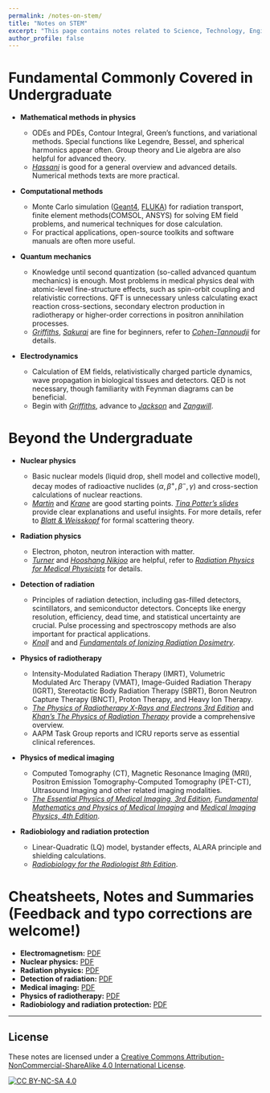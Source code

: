 ```yaml
---
permalink: /notes-on-stem/
title: "Notes on STEM"
excerpt: "This page contains notes related to Science, Technology, Engineering, and Mathematics (STEM)."
author_profile: false
---
```


<span class='anchor' id='notes-on-stem'></span>

# Fundamental Commonly Covered in Undergraduate

- **Mathematical methods in physics**
  - ODEs and PDEs, Contour Integral, Green’s functions, and variational methods. Special functions like Legendre, Bessel, and spherical harmonics appear often. Group theory and Lie algebra are also helpful for advanced theory.
  - [*Hassani*](https://link.springer.com/book/10.1007/978-3-319-01195-0) is good for a general overview and advanced details. Numerical methods texts are more practical.

- **Computational methods**
  - Monte Carlo simulation ([Geant4](https://geant4.web.cern.ch/), [FLUKA](http://www.fluka.org/fluka.php?)) for radiation transport, finite element methods(COMSOL, ANSYS) for solving EM field problems, and numerical techniques for dose calculation.
  - For practical applications, open-source toolkits and software manuals are often more useful.

- **Quantum mechanics**
  - Knowledge until second quantization (so-called advanced quantum mechanics) is enough. Most problems in medical physics deal with atomic-level fine-structure effects, such as spin-orbit coupling and relativistic corrections. QFT is unnecessary unless calculating exact reaction cross-sections, secondary electron production in radiotherapy or higher-order corrections in positron annihilation processes.
  - [*Griffiths*](https://www.cambridge.org/highereducation/books/introduction-to-quantum-mechanics/990799CA07A83FC5312402AF6860311E#overview), [*Sakurai*](https://www.cambridge.org/highereducation/books/modern-quantum-mechanics/DF43277E8AEDF83CC12EA62887C277DC#overview) are fine for beginners, refer to [*Cohen-Tannoudji*](https://www.wiley.com/en-us/Quantum+Mechanics%2C+Volume+1%3A+Basic+Concepts%2C+Tools%2C+and+Applications%2C+2nd+Edition-p-9783527822713) for details.

- **Electrodynamics**
  - Calculation of EM fields, relativistically charged particle dynamics, wave propagation in biological tissues and detectors. QED is not necessary, though familiarity with Feynman diagrams can be beneficial.
  - Begin with [*Griffiths*](https://www.cambridge.org/highereducation/books/introduction-to-electrodynamics/3AB220820DBB628E5A43D52C4B011ED4#overview), advance to [*Jackson*](https://www.wiley.com/en-au/Classical+Electrodynamics%2C+3rd+Edition-p-9780471309321) and [*Zangwill*](https://www.cambridge.org/highereducation/books/modern-electrodynamics/E5448C70CBF3651B2056F28EBF859AE9#overview).

# Beyond the Undergraduate

- **Nuclear physics**
  - Basic nuclear models (liquid drop, shell model and collective model), decay modes of radioactive nuclides ($α, β^+, β^−, γ$) and cross-section calculations of nuclear reactions.
  - [*Martin*](https://www.wiley.com/en-us/Nuclear+and+Particle+Physics%3A+An+Introduction%2C+3rd+Edition-p-9781119344612) and [*Krane*](https://www.wiley.com/en-us/Introductory+Nuclear+Physics%2C+3rd+Edition-p-9780471805533) are good starting points. [*Tina Potter’s slides*](https://www.hep.phy.cam.ac.uk/~chpotter/particleandnuclearphysics/mainpage.html) provide clear explanations and useful insights. For more details, refer to [*Blatt & Weisskopf*](https://link.springer.com/book/10.1007/978-1-4612-9959-2) for formal scattering theory.

- **Radiation physics**
  - Electron, photon, neutron interaction with matter.
  - [*Turner*](https://onlinelibrary.wiley.com/doi/book/10.1002/9783527616978) and [*Hooshang Nikjoo*](https://www.routledge.com/Interaction-of-Radiation-with-Matter/Nikjoo-Uehara-Emfietzoglou/p/book/9780367866020?srsltid=AfmBOor8xnXQC1WBWkicRN74gtG5SBA1yQae0BHI2zQaCsMWPPs2T-Ny) are helpful, refer to [*Radiation Physics for Medical Physicists*](https://link.springer.com/book/10.1007/978-3-319-25382-4) for details.

- **Detection of radiation**
  - Principles of radiation detection, including gas-filled detectors, scintillators, and semiconductor detectors. Concepts like energy resolution, efficiency, dead time, and statistical uncertainty are crucial. Pulse processing and spectroscopy methods are also important for practical applications.
  - [*Knoll*](https://www.wiley.com/en-ae/Radiation+Detection+and+Measurement%2C+4th+Edition-p-9780470131480) and and [*Fundamentals of Ionizing Radiation Dosimetry*](https://www.wiley.com/en-us/Fundamentals+of+Ionizing+Radiation+Dosimetry-p-9783527409211).

- **Physics of radiotherapy**
  - Intensity-Modulated Radiation Therapy (IMRT), Volumetric Modulated Arc Therapy (VMAT), Image-Guided Radiation Therapy (IGRT), Stereotactic Body Radiation Therapy (SBRT), Boron Neutron Capture Therapy (BNCT), Proton Therapy, and Heavy Ion Therapy.
  - [*The Physics of Radiotherapy X-Rays and Electrons 3rd Edition*](https://medicalphysics.org/SimpleCMS.php?content=bookpage.php&isbn=9781951134105) and [*Khan’s The Physics of Radiation Therapy*](https://shop.lww.com/Khan-s-The-Physics-of-Radiation-Therapy/p/9781496397522?srsltid=AfmBOopw7KJsy68Iq6t5fNmViGW7WDQIXC6WdX8PdLDcxhLL__zHAxzC) provide a comprehensive overview.
  - AAPM Task Group reports and ICRU reports serve as essential clinical references.

- **Physics of medical imaging**
  - Computed Tomography (CT), Magnetic Resonance Imaging (MRI), Positron Emission Tomography-Computed Tomography (PET-CT), Ultrasound Imaging and other related imaging modalities.
  - [*The Essential Physics of Medical Imaging, 3rd Edition*](https://pubmed.ncbi.nlm.nih.gov/28524933/), [*Fundamental Mathematics and Physics of Medical Imaging*](https://doi.org/10.1201/9781315368214) and [*Medical Imaging Physics, 4th Edition*](https://www.wiley.com/en-us/Medical+Imaging+Physics%2C+4th+Edition-p-9780471461135).

- **Radiobiology and radiation protection**
  - Linear-Quadratic (LQ) model, bystander effects, ALARA principle and shielding calculations.
  - [*Radiobiology for the Radiologist 8th Edition*](https://shop.lww.com/Radiobiology-for-the-Radiologist/p/9781496335418?srsltid=AfmBOoo02iTJHtt_TgiT5JeADx5hU9Ajv1sa-huxtqe2FC83wHVL05ui).

# Cheatsheets, Notes and Summaries (Feedback and typo corrections are welcome!)
- **Electromagnetism:**  [PDF](https://louis-qiuyulu.github.io/CheatSheet-EM.pdf)
- **Nuclear physics:**  [PDF](https://louis-qiuyulu.github.io/summary-of-NP.pdf) 
- **Radiation physics:**  [PDF](https://louis-qiuyulu.github.io/CheatSheet-RP.pdf)
- **Detection of radiation:**  [PDF](https://youtu.be/dQw4w9WgXcQ?si=3kAfal42S_PXCZyw)
- **Medical imaging:**  [PDF](https://louis-qiuyulu.github.io/summary-of-NP.pdf)
- **Physics of radiotherapy:**  [PDF](https://youtu.be/dQw4w9WgXcQ?si=3kAfal42S_PXCZyw)
- **Radiobiology and radiation protection:**  [PDF](https://youtu.be/dQw4w9WgXcQ?si=3kAfal42S_PXCZyw)

---

## License  
These notes are licensed under a [Creative Commons Attribution-NonCommercial-ShareAlike 4.0 International License](https://creativecommons.org/licenses/by-nc-sa/4.0/).  

[![CC BY-NC-SA 4.0](https://licensebuttons.net/l/by-nc-sa/4.0/88x31.png)](https://creativecommons.org/licenses/by-nc-sa/4.0/)
